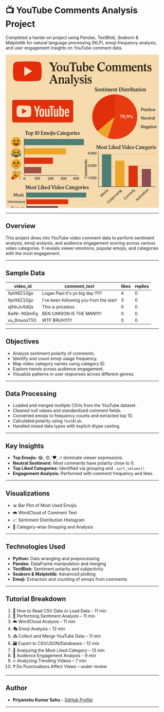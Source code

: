 # 📺 YouTube Comments Analysis Project

Completed a hands-on project using Pandas, TextBlob, Seaborn & Matplotlib for natural language processing (NLP), emoji frequency analysis, and user engagement insights on YouTube comment data.  

![YouTube Comments Dashboard](https://github.com/kumarsahup07/Text-Data-Analysis-Youtube-Case-Study-/blob/main/yt_case.png?raw=true)

---
## **Overview**  
This project dives into YouTube video comment data to perform sentiment analysis, emoji analysis, and audience engagement scoring across various video categories. It reveals viewer emotions, popular emojis, and categories with the most engagement.

---

## **Sample Data**

| video_id       | comment_text                          | likes | replies |
|----------------|---------------------------------------|-------|---------|
| XpVt6Z1Gjjo    | Logan Paul it's yo big day ‼️‼️‼️     | 4     | 0       |
| XpVt6Z1Gjjo    | I've been following you from the start| 3     | 0       |
| sjlHnJvXdQs    | This is priceless                     | 0     | 0       |
| 8wNr-NQImFg    | BEN CARSON IS THE MAN!!!!!            | 0     | 0       |
| vu_9muoxT50    | WTF BRUH!!!!!!                        | 0     | 0       |

---

## **Objectives**  
- Analyze sentiment polarity of comments.  
- Identify and count emoji usage frequency.  
- Map video category names using category ID.  
- Explore trends across audience engagement.  
- Visualize patterns in user responses across different genres.

---

## **Data Processing**  
- Loaded and merged multiple CSVs from the YouTube dataset.  
- Cleaned null values and standardized comment fields.  
- Converted emojis to frequency counts and extracted top 10.  
- Calculated polarity using `TextBlob`.  
- Handled mixed data types with explicit dtype casting.  

---

## **Key Insights**  
- **Top Emojis:** 😂, 😍, ❤, 🔥 dominate viewer expressions.  
- **Neutral Sentiment:** Most comments have polarity close to 0.  
- **Top Liked Categories:** Identified via grouping and `.sort_values()`  
- **Engagement Analysis:** Performed with comment frequency and likes.  

---

## **Visualizations**  
- 📊 Bar Plot of Most Used Emojis  
- ☁️ WordCloud of Comment Text  
- 📈 Sentiment Distribution Histogram  
- 📂 Category-wise Grouping and Analysis  

---

## **Technologies Used**  
- **Python:** Data wrangling and preprocessing  
- **Pandas:** DataFrame manipulation and merging  
- **TextBlob:** Sentiment polarity and subjectivity  
- **Seaborn & Matplotlib:** Advanced plotting  
- **Emoji:** Extraction and counting of emojis from comments  

---

## **Tutorial Breakdown**

1. 📂 How to Read CSV Data or Load Data – 11 min  
2. 🧠 Performing Sentiment Analysis – 11 min  
3. ☁️ WordCloud Analysis – 11 min  
4. 🎭 Emoji Analysis – 12 min  
5. 📥 Collect and Merge YouTube Data – 11 min  
6. 🗃️ Export to CSV/JSON/Databases – 12 min  
7. 💖 Analyzing the Most Liked Category – 13 min  
8. 🔄 Audience Engagement Analysis – 9 min  
9. 🔥 Analyzing Trending Videos – 7 min  
10. ❓ Do Punctuations Affect Views – under review  

---

## **Author**  
- **Priyanshu Kumar Sahu** – [GitHub Profile](https://github.com/kumarsahup07)

---
